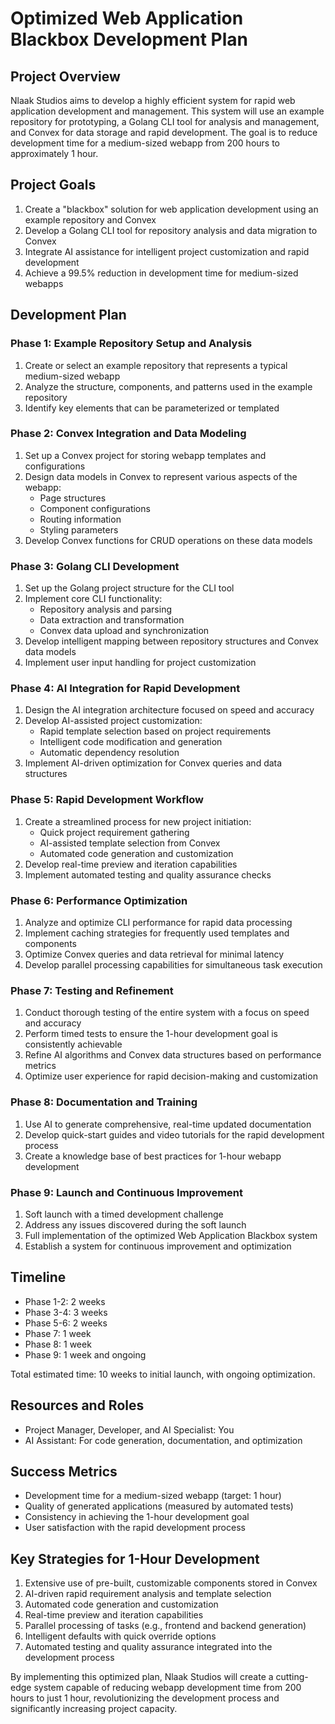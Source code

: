 # Optimized Web Application Blackbox Development Plan

## Project Overview

Nlaak Studios aims to develop a highly efficient system for rapid web application development and management. This system will use an example repository for prototyping, a Golang CLI tool for analysis and management, and Convex for data storage and rapid development. The goal is to reduce development time for a medium-sized webapp from 200 hours to approximately 1 hour.

## Project Goals

1. Create a "blackbox" solution for web application development using an example repository and Convex
2. Develop a Golang CLI tool for repository analysis and data migration to Convex
3. Integrate AI assistance for intelligent project customization and rapid development
4. Achieve a 99.5% reduction in development time for medium-sized webapps

## Development Plan

### Phase 1: Example Repository Setup and Analysis

1. Create or select an example repository that represents a typical medium-sized webapp
2. Analyze the structure, components, and patterns used in the example repository
3. Identify key elements that can be parameterized or templated

### Phase 2: Convex Integration and Data Modeling

1. Set up a Convex project for storing webapp templates and configurations
2. Design data models in Convex to represent various aspects of the webapp:
   - Page structures
   - Component configurations
   - Routing information
   - Styling parameters
3. Develop Convex functions for CRUD operations on these data models

### Phase 3: Golang CLI Development

1. Set up the Golang project structure for the CLI tool
2. Implement core CLI functionality:
   - Repository analysis and parsing
   - Data extraction and transformation
   - Convex data upload and synchronization
3. Develop intelligent mapping between repository structures and Convex data models
4. Implement user input handling for project customization

### Phase 4: AI Integration for Rapid Development

1. Design the AI integration architecture focused on speed and accuracy
2. Develop AI-assisted project customization:
   - Rapid template selection based on project requirements
   - Intelligent code modification and generation
   - Automatic dependency resolution
3. Implement AI-driven optimization for Convex queries and data structures

### Phase 5: Rapid Development Workflow

1. Create a streamlined process for new project initiation:
   - Quick project requirement gathering
   - AI-assisted template selection from Convex
   - Automated code generation and customization
2. Develop real-time preview and iteration capabilities
3. Implement automated testing and quality assurance checks

### Phase 6: Performance Optimization

1. Analyze and optimize CLI performance for rapid data processing
2. Implement caching strategies for frequently used templates and components
3. Optimize Convex queries and data retrieval for minimal latency
4. Develop parallel processing capabilities for simultaneous task execution

### Phase 7: Testing and Refinement

1. Conduct thorough testing of the entire system with a focus on speed and accuracy
2. Perform timed tests to ensure the 1-hour development goal is consistently achievable
3. Refine AI algorithms and Convex data structures based on performance metrics
4. Optimize user experience for rapid decision-making and customization

### Phase 8: Documentation and Training

1. Use AI to generate comprehensive, real-time updated documentation
2. Develop quick-start guides and video tutorials for the rapid development process
3. Create a knowledge base of best practices for 1-hour webapp development

### Phase 9: Launch and Continuous Improvement

1. Soft launch with a timed development challenge
2. Address any issues discovered during the soft launch
3. Full implementation of the optimized Web Application Blackbox system
4. Establish a system for continuous improvement and optimization

## Timeline

- Phase 1-2: 2 weeks
- Phase 3-4: 3 weeks
- Phase 5-6: 2 weeks
- Phase 7: 1 week
- Phase 8: 1 week
- Phase 9: 1 week and ongoing

Total estimated time: 10 weeks to initial launch, with ongoing optimization.

## Resources and Roles

- Project Manager, Developer, and AI Specialist: You
- AI Assistant: For code generation, documentation, and optimization

## Success Metrics

- Development time for a medium-sized webapp (target: 1 hour)
- Quality of generated applications (measured by automated tests)
- Consistency in achieving the 1-hour development goal
- User satisfaction with the rapid development process

## Key Strategies for 1-Hour Development

1. Extensive use of pre-built, customizable components stored in Convex
2. AI-driven rapid requirement analysis and template selection
3. Automated code generation and customization
4. Real-time preview and iteration capabilities
5. Parallel processing of tasks (e.g., frontend and backend generation)
6. Intelligent defaults with quick override options
7. Automated testing and quality assurance integrated into the development process

By implementing this optimized plan, Nlaak Studios will create a cutting-edge system capable of reducing webapp development time from 200 hours to just 1 hour, revolutionizing the development process and significantly increasing project capacity.